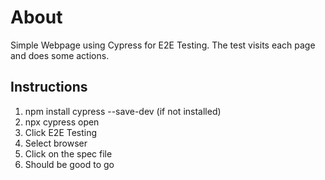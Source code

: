 # About
Simple Webpage using Cypress for E2E Testing. 
The test visits each page and does some actions.
## Instructions
1. npm install cypress --save-dev (if not installed)
2. npx cypress open
3. Click E2E Testing
4. Select browser
5. Click on the spec file
6. Should be good to go